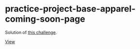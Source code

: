 # practice-project-base-apparel-coming-soon-page
 
Solution of [this challenge](https://www.frontendmentor.io/challenges/base-apparel-coming-soon-page-5d46b47f8db8a7063f9331a0).

[View](https://webbees-development.github.io/practice-project-base-apparel-coming-soon-page/)
